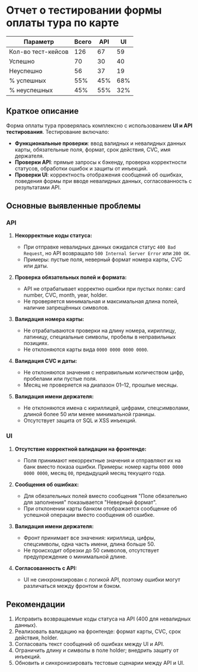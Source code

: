 # Отчет о тестировании формы оплаты тура по карте

| Параметр | Всего | API | UI  |
|----------|-------|-----|-----|
| Кол-во тест-кейсов | 126   | 67 | 59  |
| Успешно | 70    | 30 | 40  |
| Неуспешно | 56    | 37 | 19  |
| % успешных | 55%   | 45% | 68% |
| % неуспешных | 45%   | 55% | 32% |


## Краткое описание
Форма оплаты тура проверялась комплексно с использованием **UI и API тестирования**. Тестирование включало:
- **Функциональные проверки**: ввод валидных и невалидных данных карты, обязательные поля, формат, срок действия, CVC, имя держателя.
- **Проверки API**: прямые запросы к бэкенду, проверка корректности статусов, обработки ошибок и защиты от инъекций.
- **Проверки UI**: корректность отображения сообщений об ошибках, поведения формы при вводе невалидных данных, согласованность с результатами API.  


## Основные выявленные проблемы

### API
1. **Некорректные коды статуса:**
    - При отправке невалидных данных ожидался статус `400 Bad Request`, но API возвращало `500 Internal Server Error` или `200 OK`.
    - Примеры: пустые поля, неверный формат номера карты, CVC или даты.

2. **Проверка обязательных полей и формата:**
    - API не отрабатывает корректно ошибки при пустых полях: card number, CVC, month, year, holder.
    - Не проверяется минимальная и максимальная длина полей, наличие запрещённых символов.

3. **Валидация номера карты:**
    - Не отрабатываются проверки на длину номера, кириллицу, латиницу, специальные символы, пробелы в неправильных позициях.
    - Не отклоняются карты вида `0000 0000 0000 0000`.

4. **Валидация CVC и даты:**
    - Не отклоняются значения с неправильным количеством цифр, пробелами или пустые поля.
    - Месяц не проверяется на диапазон 01–12, прошлые месяцы.

5. **Валидация имени держателя:**
    - Не отклоняются имена с кириллицей, цифрами, спецсимволами, длиной более 50 или менее минимальной границы.
    - Отсутствует защита от SQL и XSS инъекций.

### UI
1. **Отсутствие корректной валидации на фронтенде:**
    - Поля принимают некорректные значения и отправляют их на банк вместо показа ошибки. Примеры: номер карты `0000 0000 0000 0000`, месяц `00`, предыдущий месяц текущего года.

2. **Сообщения об ошибках:**
    - Для обязательных полей вместо сообщения "Поле обязательно для заполнения" показывается "Неверный формат".
    - При отклонении карты банком отображается сообщение об успешной операции вместо сообщения об ошибке.

3. **Валидация имени держателя:**
    - Фронт принимает все значения: кириллица, цифры, спецсимволы, одна часть имени, длина больше 50.
    - Не происходит обрезки до 50 символов, отсутствует предупреждение о минимальной длине.

4. **Согласованность с API:**
    - UI не синхронизирован с логикой API, поэтому ошибки могут различаться между фронтом и бэком.

## Рекомендации
1. Исправить возвращаемые коды статуса на API (400 для невалидных данных).
2. Реализовать валидацию на фронтенде: формат карты, CVC, срок действия, holder.
3. Согласовать текст сообщений об ошибках между UI и API.
4. Ограничить длину и символы в поле holder; внедрить защиту от инъекций.
5. Обновить и синхронизировать тестовые сценарии между API и UI.